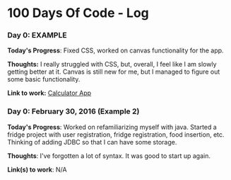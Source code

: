 # 100 Days Of Code - Log

### Day 0: EXAMPLE

**Today's Progress**: Fixed CSS, worked on canvas functionality for the app.

**Thoughts:** I really struggled with CSS, but, overall, I feel like I am slowly getting better at it. Canvas is still new for me, but I managed to figure out some basic functionality.

**Link to work:** [Calculator App](http://www.example.com)

### Day 0: February 30, 2016 (Example 2)

**Today's Progress**: Worked on refamiliarizing myself with java. Started a fridge project with user registration, fridge registration, food insertion, etc. Thinking of adding JDBC so that I can have some storage. 

**Thoughts**: I've forgotten a lot of syntax. It was good to start up again. 

**Link(s) to work**: N/A
